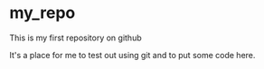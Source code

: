 # my_repo
This is my first repository on github

It's a place for me to test out using git and to put some code here.